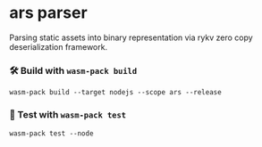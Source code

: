 # ars parser

Parsing static assets into binary representation via rykv zero copy deserialization framework.

### 🛠️ Build with `wasm-pack build`

```
wasm-pack build --target nodejs --scope ars --release
```

### 🧪 Test with `wasm-pack test`

```
wasm-pack test --node
```
